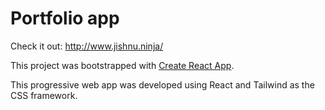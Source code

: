 # Portfolio app
Check it out: http://www.jishnu.ninja/

This project was bootstrapped with [Create React App](https://github.com/facebook/create-react-app).

This progressive web app was developed using React and Tailwind as the CSS framework.
